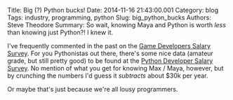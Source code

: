 Title: Big (?) Python bucks!
Date: 2014-11-16 21:43:00.001
Category: blog
Tags: industry, programming, python
Slug: big_python_bucks
Authors: Steve Theodore
Summary: So wait, knowing Maya and Python is worth _less_ than knowing just Python?! I knew it.

I've frequently commented in the past on the [Game Developers Salary Survey](http://www.gamasutra.com/view/news/221533/Game_Developer_Salary_Survey_2014_The_results_are_in.php).  For you Pythonistas out there, there's some nice data (amateur grade, but still pretty good) to be found at the [Python Developer Salary Survey](http://nbviewer.ipython.org/github/agilevic/pystreet/blob/master/notebooks/PyStreet%20Python%20Developer%20Salary%20Survey%20Results.ipynb).  No mention of what you get for knowing Max / Maya, however, but by crunching the numbers I'd guess it _subtracts_ about $30k per year.   
  
Or maybe that's just because we're all lousy programmers.  
  
  
  



